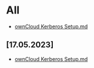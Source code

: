 # All
* [ownCloud Kerberos Setup.md](https://github.com/GeraldLeikam/tutorials/blob/master/guides/owcloud_kerberos_setup.md)

## [17.05.2023]
* [ownCloud Kerberos Setup.md](https://github.com/GeraldLeikam/tutorials/blob/master/guides/owcloud_kerberos_setup.md)